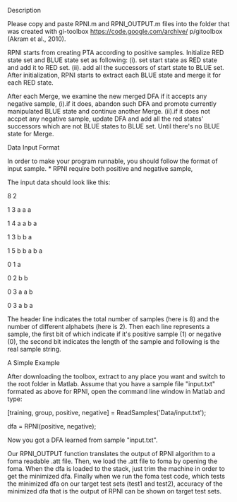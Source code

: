 Description

Please copy and paste RPNI.m and RPNI_OUTPUT.m files into the folder that was created with gi-toolbox https://code.google.com/archive/
p/gitoolbox (Akram et al., 2010).

RPNI starts from creating PTA according to positive samples. Initialize RED state set and
BLUE state set as following:
	(i). set start state as RED state and add it to RED set.
	(ii). add all the successors of start state to BLUE set.
After initialization, RPNI starts to extract each BLUE state and merge it for each RED state.

After each Merge, we examine the new merged DFA if it accepts any negative sample,
	(i).if it does, abandon such DFA and promote currently manipulated BLUE state and continue another Merge.
	(ii).if it does not accpet any negative sample, update DFA and add all the red states' successors which are not BLUE states to BLUE set. Until there's no BLUE state for Merge.

Data Input Format

In order to make your program runnable, you should follow the format of input sample. * RPNI require both positive and negative sample,

The input data should look like this:

8 2

1 3 a a a

1 4 a a b a

1 3 b b a

1 5 b b a b a

0 1 a

0 2 b b

0 3 a a b

0 3 a b a


The header line indicates the total number of samples (here is 8) and the number of different alphabets (here is 2).
Then each line represents a sample, the first bit of which indicate if it's positive sample (1) or negative (0), 
the second bit indicates the length of the sample and following is the real sample string.

A Simple Example

After downloading the toolbox, extract to any place you want and switch to the root folder in Matlab.
Assume that you have a sample file "input.txt" formated as above for RPNI, open the command line window in Matlab and type:

[training, group, positive, negative] = ReadSamples('Data/input.txt');

dfa = RPNI(positive, negative);

Now you got a DFA learned from sample "input.txt".

Our RPNI_OUTPUT function translates the output of RPNI algorithm to a foma readable .att file.
Then, we load the .att file to foma by opening the foma. When the dfa is loaded to the stack, just trim the machine in order to get the minimized dfa.
Finally when we run the foma test code, which tests the minimized dfa on our target test sets (test1 and test2), accuracy of the minimized dfa that is the output of RPNI can be shown on target test sets.
